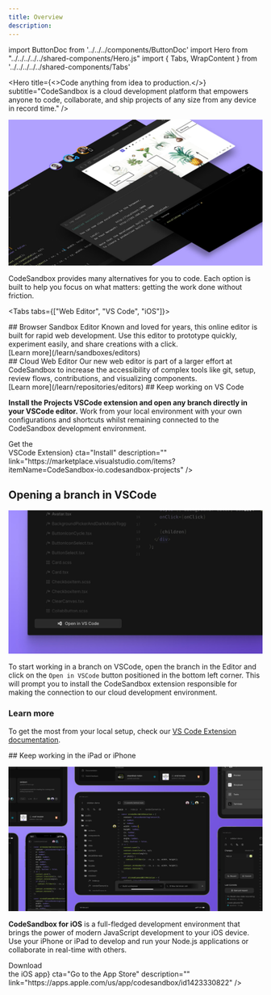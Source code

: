 ```yaml
---
title: Overview
description:
---
```


import ButtonDoc from '../../../components/ButtonDoc'
import Hero from "../../../../../shared-components/Hero.js"
import { Tabs, WrapContent } from '../../../../../shared-components/Tabs'

<Hero 
  title={<>Code anything from idea to production.</>}
  subtitle="CodeSandbox is a cloud development platform that empowers anyone to code, collaborate, and ship projects of any size from any device in record time."
/>

![](../images/cover-projects.jpg)

CodeSandbox provides many alternatives for you to code. Each option is built to help you focus on what matters: getting the work done without friction. 

<Tabs tabs={["Web Editor", "VS Code", "iOS"]}>

<WrapContent>
## Browser Sandbox Editor
  Known and loved for years, this online editor is built for rapid web development. Use this editor to prototype quickly, experiment easily, and share creations with a click. 
  <br/>
  [Learn more](/learn/sandboxes/editors) 
  <br/>
## Cloud Web Editor
    Our new web editor is part of a larger effort at CodeSandbox to increase the accessibility of complex tools like git, setup, review flows, contributions, and visualizing components. 
    <br/>
  [Learn more](/learn/repositories/editors) 
    
</WrapContent>

<WrapContent>
## Keep working on VS Code

**Install the Projects VSCode extension and open any branch directly in your VSCode editor.** Work from your local environment with your own configurations and shortcuts whilst remaining connected to the CodeSandbox development environment.

<div className="ctaContainer">
    <ButtonDoc title={<>Get the <br/>VSCode Extension</>} cta="Install" description="" link="https://marketplace.visualstudio.com/items?itemName=CodeSandbox-io.codesandbox-projects" />
</div>

## Opening a branch in VSCode

![Open in vscode button](../images/getting-openvscode.jpg)

To start working in a branch on VSCode, open the branch in the Editor and click on the `Open in VSCode` button positioned in the bottom left corner. This will prompt you to install the CodeSandbox extension  responsible for making the connection to our cloud development environment.

### Learn more

To get the most from your local setup, check our [VS Code Extension documentation](https://codesandbox.io/docs/vscode).    
</WrapContent>

<WrapContent>
## Keep working in the iPad or iPhone

![iOS-App](../images/iOS-iPad.jpg)

**CodeSandbox for iOS** is a full-fledged development environment that brings the power of modern JavaScript development to your iOS device. Use your iPhone or iPad to develop and run your Node.js applications or collaborate in real-time with others.

<div className="ctaContainer">
    <ButtonDoc title={<>Download <br/>the iOS app</>} cta="Go to the App Store" description="" link="https://apps.apple.com/us/app/codesandbox/id1423330822" />
</div>

</WrapContent>
    
</Tabs>

